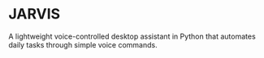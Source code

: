 # JARVIS
A lightweight voice-controlled desktop assistant in Python that automates daily tasks through simple voice commands.
